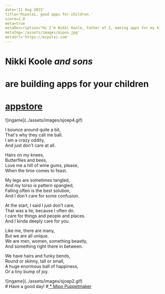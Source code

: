 ```yaml
---
date='11 Aug 2023'
title='Mipolai, good apps for children.'
score=1.0
meta=true
metaDescription="Hi I'm Nikki Koole, father of 2, making apps for my kids, and yours. No annoying ads, not trying to turn your kids into little aggressive disturbed idiots. Just good, honest, creative and artistic fun stuff .  Because kids deserve quality stuff on their screens."
metaImg='/assets/images/mipos.jpg'
metaUrl='https://mipolai.com'
---
```


# Nikki Koole _and sons_ 
# are building **apps** for your children

# <a href='https://apps.apple.com/by/developer/nikki-koole/id1691714556'>appstore</a>
<section class='yellow poem'>
![ingame](../assets/images/sjoep4.gif)
<section class='yellow'>

I bounce around quite a bit,  
That's why they call me ball.  
I am a crazy oddity,  
And just don't care at all.  
  
Hairs on my knees,  
Butterflies and bees,  
Love me a hill of wine gums, please,  
When the time comes to feast.  
  
My legs are sometimes tangled,  
And my torso is pattern spangled,  
Falling often is the best solution,  
And I don't care for some confusion.  
  
At the start, I said I just don't care,  
That was a lie, because I often do.  
I care for things and people and places.  
And I kinda deeply care for you.  
  
Like me, there are many,  
But we are all unique.  
We are men, women, something beastly,  
And something right there in between.  
  
We have hairs and funky bends,  
Round or skinny, tall or small,  
A huge enormous ball of happiness,  
Or a tiny bump of joy.  
 
</section>
![ingame](../assets/images/sjoep2.gif)
</section>

<section class='pink'>
# Have a good day!
#<a href='/apps/puppetmaker.html'> * Mipo Puppetmaker</a>
</section>



